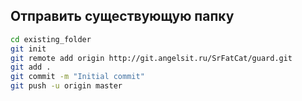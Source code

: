 ## Отправить существующую папку
```bash
cd existing_folder
git init
git remote add origin http://git.angelsit.ru/SrFatCat/guard.git
git add .
git commit -m "Initial commit"
git push -u origin master
```
